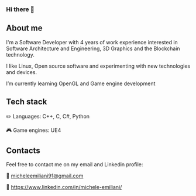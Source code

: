 ### Hi there 👋

## About me

I'm a Software Developer with 4 years of work experience interested in Software Architecture and Engineering, 3D Graphics and the Blockchain technology.

I like Linux, Open source software and experimenting with new technologies and devices.

I’m currently learning OpenGL and Game engine development

## Tech stack

✏️ Languages: C++, C, C#, Python

🎮 Game engines: UE4

## Contacts

Feel free to contact me on my email and Linkedin profile:

📧 micheleemiliani91@gmail.com

💼 https://www.linkedin.com/in/michele-emiliani/
